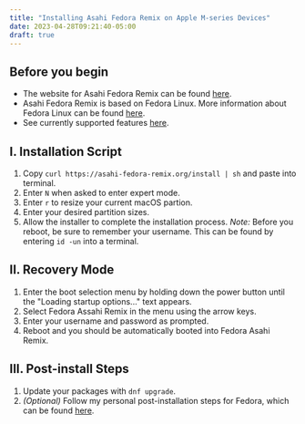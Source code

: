 ```yaml
---
title: "Installing Asahi Fedora Remix on Apple M-series Devices"
date: 2023-04-28T09:21:40-05:00
draft: true
---
```


## Before you begin

* The website for Asahi Fedora Remix can be found [here](https://asahi-fedora-remix.org/).
* Asahi Fedora Remix is based on Fedora Linux. More information about Fedora Linux can be found [here](https://fedoraproject.org/).
* See currently supported features [here](https://github.com/AsahiLinux/docs/wiki/Feature-Support).

## I. Installation Script

1. Copy `curl https://asahi-fedora-remix.org/install | sh` and paste into terminal.
2. Enter `N` when asked to enter expert mode.
3. Enter `r` to resize your current macOS partion.
4. Enter your desired partition sizes.
5. Allow the installer to complete the installation process.
   *Note:* Before you reboot, be sure to remember your username. This can be found by entering `id -un` into a terminal.

## II. Recovery Mode

1. Enter the boot selection menu by holding down the power button until the "Loading startup options..." text appears.
2. Select Fedora Assahi Remix in the menu using the arrow keys.
3. Enter your username and password as prompted.
4. Reboot and you should be automatically booted into Fedora Asahi Remix.

## III. Post-install Steps

1. Update your packages with `dnf upgrade`.
2. *(Optional)* Follow my personal post-installation steps for Fedora, which can be found [here](https://leitzke.me/posts/fedora-post-install).
